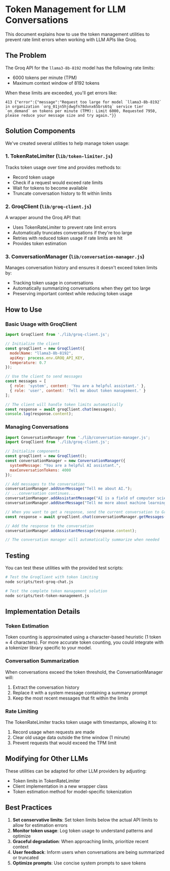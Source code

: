 # Token Management for LLM Conversations

This document explains how to use the token management utilities to prevent rate limit errors when working with LLM APIs like Groq.

## The Problem

The Groq API for the `llama3-8b-8192` model has the following rate limits:
- 6000 tokens per minute (TPM)
- Maximum context window of 8192 tokens

When these limits are exceeded, you'll get errors like:

```
413 {"error":{"message":"Request too large for model `llama3-8b-8192` in organization `org_01jn5hjdwgfn78dvnx65brs6tq` service tier `on_demand` on tokens per minute (TPM): Limit 6000, Requested 7950, please reduce your message size and try again."}}
```

## Solution Components

We've created several utilities to help manage token usage:

### 1. TokenRateLimiter (`lib/token-limiter.js`)

Tracks token usage over time and provides methods to:
- Record token usage
- Check if a request would exceed rate limits
- Wait for tokens to become available
- Truncate conversation history to fit within limits

### 2. GroqClient (`lib/groq-client.js`)

A wrapper around the Groq API that:
- Uses TokenRateLimiter to prevent rate limit errors
- Automatically truncates conversations if they're too large
- Retries with reduced token usage if rate limits are hit
- Provides token estimation

### 3. ConversationManager (`lib/conversation-manager.js`)

Manages conversation history and ensures it doesn't exceed token limits by:
- Tracking token usage in conversations
- Automatically summarizing conversations when they get too large
- Preserving important context while reducing token usage

## How to Use

### Basic Usage with GroqClient

```javascript
import GroqClient from './lib/groq-client.js';

// Initialize the client
const groqClient = new GroqClient({
  modelName: "llama3-8b-8192",
  apiKey: process.env.GROQ_API_KEY,
  temperature: 0.7
});

// Use the client to send messages
const messages = [
  { role: 'system', content: 'You are a helpful assistant.' },
  { role: 'user', content: 'Tell me about token management.' }
];

// The client will handle token limits automatically
const response = await groqClient.chat(messages);
console.log(response.content);
```

### Managing Conversations

```javascript
import ConversationManager from './lib/conversation-manager.js';
import GroqClient from './lib/groq-client.js';

// Initialize components
const groqClient = new GroqClient();
const conversationManager = new ConversationManager({
  systemMessage: "You are a helpful AI assistant.",
  maxConversationTokens: 4000
});

// Add messages to the conversation
conversationManager.addUserMessage("Tell me about AI.");
// ...conversation continues...
conversationManager.addAssistantMessage("AI is a field of computer science...");
conversationManager.addUserMessage("Tell me more about machine learning.");

// When you want to get a response, send the current conversation to Groq
const response = await groqClient.chat(conversationManager.getMessages());

// Add the response to the conversation
conversationManager.addAssistantMessage(response.content);

// The conversation manager will automatically summarize when needed
```

## Testing

You can test these utilities with the provided test scripts:

```bash
# Test the GroqClient with token limiting
node scripts/test-groq-chat.js

# Test the complete token management solution
node scripts/test-token-management.js
```

## Implementation Details

### Token Estimation

Token counting is approximated using a character-based heuristic (1 token ≈ 4 characters). For more accurate token counting, you could integrate with a tokenizer library specific to your model.

### Conversation Summarization

When conversations exceed the token threshold, the ConversationManager will:
1. Extract the conversation history
2. Replace it with a system message containing a summary prompt
3. Keep the most recent messages that fit within the limits

### Rate Limiting

The TokenRateLimiter tracks token usage with timestamps, allowing it to:
1. Record usage when requests are made
2. Clear old usage data outside the time window (1 minute)
3. Prevent requests that would exceed the TPM limit

## Modifying for Other LLMs

These utilities can be adapted for other LLM providers by adjusting:
- Token limits in TokenRateLimiter
- Client implementation in a new wrapper class
- Token estimation method for model-specific tokenization

## Best Practices

1. **Set conservative limits**: Set token limits below the actual API limits to allow for estimation errors
2. **Monitor token usage**: Log token usage to understand patterns and optimize
3. **Graceful degradation**: When approaching limits, prioritize recent context
4. **User feedback**: Inform users when conversations are being summarized or truncated
5. **Optimize prompts**: Use concise system prompts to save tokens 